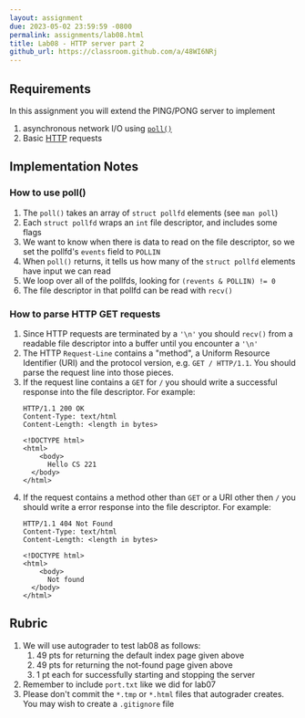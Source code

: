 ```yaml
---
layout: assignment
due: 2023-05-02 23:59:59 -0800
permalink: assignments/lab08.html
title: Lab08 - HTTP server part 2
github_url: https://classroom.github.com/a/48WI6NRj
---
```


## Requirements

In this assignment you will extend the PING/PONG server to implement
1. asynchronous network I/O using [`poll()`](https://linux.die.net/man/2/poll)
2. Basic [HTTP](https://datatracker.ietf.org/doc/html/rfc2616) requests

## Implementation Notes

### How to use poll()
1. The `poll()` takes an array of `struct pollfd` elements (see `man poll`)
1. Each `struct pollfd` wraps an `int` file descriptor, and includes some flags
1. We want to know when there is data to read on the file descriptor, so we set the pollfd's `events` field to `POLLIN`
1. When `poll()` returns, it tells us how many of the `struct pollfd` elements have input we can read
1. We loop over all of the pollfds, looking for `(revents & POLLIN) != 0`
1. The file descriptor in that pollfd can be read with `recv()`


### How to parse HTTP GET requests
1. Since HTTP requests are terminated by a `'\n'` you should `recv()` from a readable file descriptor into a buffer until you encounter a `'\n'`
1. The HTTP `Request-Line` contains a "method", a Uniform Resource Identifier (URI) and the protocol version, e.g. `GET / HTTP/1.1`. You should parse the request line into those pieces. 
1. If the request line contains a `GET` for `/` you should write a successful response into the file descriptor. For example: 
    ```
    HTTP/1.1 200 OK
    Content-Type: text/html
    Content-Length: <length in bytes>

    <!DOCTYPE html>
    <html>
        <body>
          Hello CS 221
      </body>
    </html>
    ```
1. If the request contains a method other than `GET` or a URI other then `/` you should write a error response into the file descriptor. For example:
    ```
    HTTP/1.1 404 Not Found
    Content-Type: text/html
    Content-Length: <length in bytes>

    <!DOCTYPE html>
    <html>
        <body>
          Not found
      </body>
    </html>
    ```



## Rubric

1. We will use autograder to test lab08 as follows:
    1. 49 pts for returning the default index page given above
    1. 49 pts for returning the not-found page given above
    1. 1 pt each for successfully starting and stopping the server
1. Remember to include `port.txt` like we did for lab07
1. Please don't commit the `*.tmp` or `*.html` files that autograder creates. 
You may wish to create a `.gitignore` file

